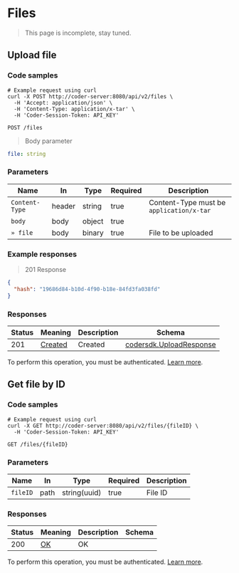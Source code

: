 # Files

> This page is incomplete, stay tuned.

## Upload file

### Code samples

```shell
# Example request using curl
curl -X POST http://coder-server:8080/api/v2/files \
  -H 'Accept: application/json' \
  -H 'Content-Type: application/x-tar' \
  -H 'Coder-Session-Token: API_KEY'
```

`POST /files`

> Body parameter

```yaml
file: string
```

### Parameters

| Name           | In     | Type   | Required | Description                              |
| -------------- | ------ | ------ | -------- | ---------------------------------------- |
| `Content-Type` | header | string | true     | Content-Type must be `application/x-tar` |
| `body`         | body   | object | true     |                                          |
| `» file`       | body   | binary | true     | File to be uploaded                      |

### Example responses

> 201 Response

```json
{
  "hash": "19686d84-b10d-4f90-b18e-84fd3fa038fd"
}
```

### Responses

| Status | Meaning                                                      | Description | Schema                                                       |
| ------ | ------------------------------------------------------------ | ----------- | ------------------------------------------------------------ |
| 201    | [Created](https://tools.ietf.org/html/rfc7231#section-6.3.2) | Created     | [codersdk.UploadResponse](schemas.md#codersdkuploadresponse) |

To perform this operation, you must be authenticated. [Learn more](authentication.md).

## Get file by ID

### Code samples

```shell
# Example request using curl
curl -X GET http://coder-server:8080/api/v2/files/{fileID} \
  -H 'Coder-Session-Token: API_KEY'
```

`GET /files/{fileID}`

### Parameters

| Name     | In   | Type         | Required | Description |
| -------- | ---- | ------------ | -------- | ----------- |
| `fileID` | path | string(uuid) | true     | File ID     |

### Responses

| Status | Meaning                                                 | Description | Schema |
| ------ | ------------------------------------------------------- | ----------- | ------ |
| 200    | [OK](https://tools.ietf.org/html/rfc7231#section-6.3.1) | OK          |        |

To perform this operation, you must be authenticated. [Learn more](authentication.md).
